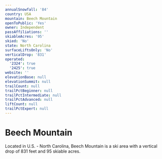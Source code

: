 ```yaml
---
annualSnowfall: '84'
country: USA
mountain: Beech Mountain
openToPublic: 'Yes'
owner: Independent
passAffiliations: ''
skiableAcres: '95'
skied: 'No'
state: North Carolina
surfaceLiftsOnly: 'No'
verticalDrop: '831'
operated:
  '2324': true
  '2425': true
website: ''
elevationBase: null
elevationSummit: null
trailCount: null
trailPctBeginner: null
trailPctIntermediate: null
trailPctAdvanced: null
liftCount: null
trailPctExpert: null
---
```



# Beech Mountain

Located in U.S. - North Carolina, Beech Mountain is a ski area with a vertical drop of 831 feet and 95 skiable acres.
